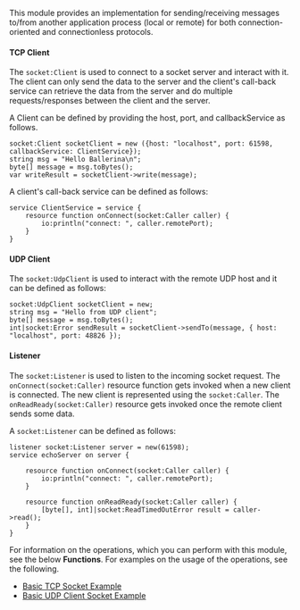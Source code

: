 This module provides an implementation for sending/receiving messages to/from another application process (local or remote) for both connection-oriented and connectionless protocols.

#### TCP Client

The `socket:Client` is used to connect to a socket server and interact with it. The client can only send the data to the server and the client's call-back service can retrieve the data from the server and do multiple requests/responses between the client and the server.

A Client can be defined by providing the host, port, and callbackService as follows.

```ballerina
socket:Client socketClient = new ({host: "localhost", port: 61598, callbackService: ClientService});
string msg = "Hello Ballerina\n";
byte[] message = msg.toBytes();
var writeResult = socketClient->write(message);
```

A client's call-back service can be defined as follows:

```ballerina 
service ClientService = service {
    resource function onConnect(socket:Caller caller) {
        io:println("connect: ", caller.remotePort);
    }
}
```

#### UDP Client
The `socket:UdpClient` is used to interact with the remote UDP host and it can be defined as follows:
```ballerina
socket:UdpClient socketClient = new;
string msg = "Hello from UDP client";
byte[] message = msg.toBytes();
int|socket:Error sendResult = socketClient->sendTo(message, { host: "localhost", port: 48826 });
```

#### Listener
The `socket:Listener` is used to listen to the incoming socket request. The `onConnect(socket:Caller)` resource function gets invoked when a new client is connected. The new client is represented using the `socket:Caller`.
The `onReadReady(socket:Caller)` resource gets invoked once the remote client sends some data.

A `socket:Listener` can be defined as follows:
```ballerina
listener socket:Listener server = new(61598);
service echoServer on server {

    resource function onConnect(socket:Caller caller) {
        io:println("connect: ", caller.remotePort);
    }

    resource function onReadReady(socket:Caller caller) {
        [byte[], int]|socket:ReadTimedOutError result = caller->read();
    }
}
```

For information on the operations, which you can perform with this module, see the below **Functions**. For examples on the usage of the operations, see the following.
 * [Basic TCP Socket Example](https://ballerina.io/learn/by-example/tcp-socket-listener-client.html)
 * [Basic UDP Client Socket Example](https://ballerina.io/learn/by-example/udp-socket-client.html)
